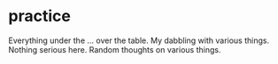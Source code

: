# practice

Everything under the ... over the table. My dabbling with various things.
Nothing serious here. Random thoughts on various things.

